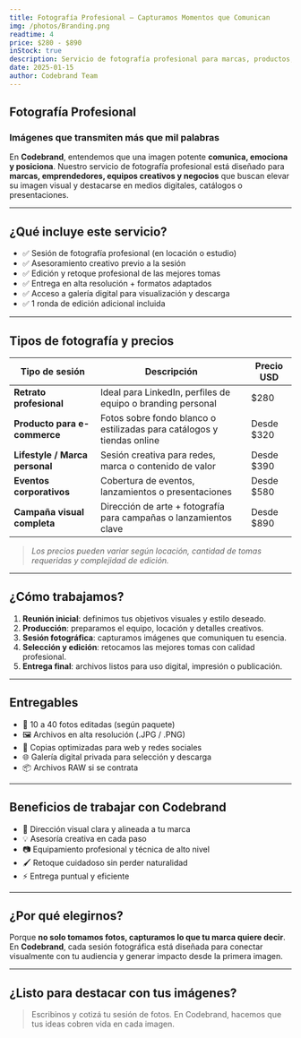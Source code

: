 ```yaml
---
title: Fotografía Profesional – Capturamos Momentos que Comunican
img: /photos/Branding.png
readtime: 4
price: $280 - $890
inStock: true
description: Servicio de fotografía profesional para marcas, productos, eventos, retratos y contenido digital. Imágenes que cuentan historias, conectan y elevan tu presencia visual. Tarifas según tipo de sesión, duración y edición.
date: 2025-01-15
author: Codebrand Team
---
```


## Fotografía Profesional

### Imágenes que transmiten más que mil palabras

En **Codebrand**, entendemos que una imagen potente **comunica, emociona y posiciona**. Nuestro servicio de fotografía profesional está diseñado para **marcas, emprendedores, equipos creativos y negocios** que buscan elevar su imagen visual y destacarse en medios digitales, catálogos o presentaciones.

---

## ¿Qué incluye este servicio?

- ✅ Sesión de fotografía profesional (en locación o estudio)
- ✅ Asesoramiento creativo previo a la sesión
- ✅ Edición y retoque profesional de las mejores tomas
- ✅ Entrega en alta resolución + formatos adaptados
- ✅ Acceso a galería digital para visualización y descarga
- ✅ 1 ronda de edición adicional incluida

---

## Tipos de fotografía y precios

| Tipo de sesión                 | Descripción                                                                  | Precio USD |
|-------------------------------|------------------------------------------------------------------------------|------------|
| **Retrato profesional**        | Ideal para LinkedIn, perfiles de equipo o branding personal                   | $280       |
| **Producto para e-commerce**   | Fotos sobre fondo blanco o estilizadas para catálogos y tiendas online        | Desde $320 |
| **Lifestyle / Marca personal** | Sesión creativa para redes, marca o contenido de valor                        | Desde $390 |
| **Eventos corporativos**       | Cobertura de eventos, lanzamientos o presentaciones                          | Desde $580 |
| **Campaña visual completa**    | Dirección de arte + fotografía para campañas o lanzamientos clave            | Desde $890 |

> *Los precios pueden variar según locación, cantidad de tomas requeridas y complejidad de edición.*

---

## ¿Cómo trabajamos?

1. **Reunión inicial**: definimos tus objetivos visuales y estilo deseado.
2. **Producción**: preparamos el equipo, locación y detalles creativos.
3. **Sesión fotográfica**: capturamos imágenes que comuniquen tu esencia.
4. **Selección y edición**: retocamos las mejores tomas con calidad profesional.
5. **Entrega final**: archivos listos para uso digital, impresión o publicación.

---

## Entregables

- 📸 10 a 40 fotos editadas (según paquete)
- 🖼️ Archivos en alta resolución (.JPG / .PNG)
- 📁 Copias optimizadas para web y redes sociales
- 🌐 Galería digital privada para selección y descarga
- 📦 Archivos RAW si se contrata

---

## Beneficios de trabajar con Codebrand

- 🎨 Dirección visual clara y alineada a tu marca
- 💡 Asesoría creativa en cada paso
- 📷 Equipamiento profesional y técnica de alto nivel
- 🖌️ Retoque cuidadoso sin perder naturalidad
- ⚡ Entrega puntual y eficiente

---

## ¿Por qué elegirnos?

Porque **no solo tomamos fotos, capturamos lo que tu marca quiere decir**.  
En **Codebrand**, cada sesión fotográfica está diseñada para conectar visualmente con tu audiencia y generar impacto desde la primera imagen.

---

## ¿Listo para destacar con tus imágenes?

> Escribinos y cotizá tu sesión de fotos. En Codebrand, hacemos que tus ideas cobren vida en cada imagen.
